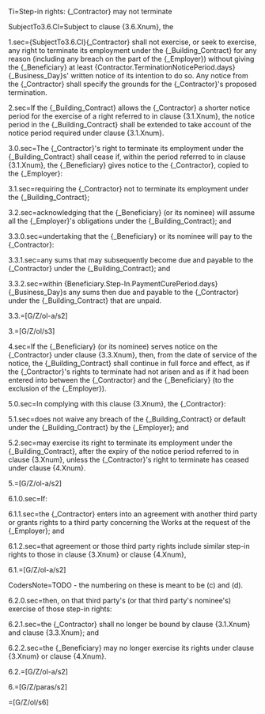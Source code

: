 Ti=Step-in rights: {_Contractor} may not terminate

SubjectTo3.6.Cl=Subject to clause {3.6.Xnum}, the 

1.sec={SubjectTo3.6.Cl}{_Contractor} shall not exercise, or seek to exercise, any right to terminate its employment under the {_Building_Contract} for any reason (including any breach on the part of the {_Employer}) without giving the {_Beneficiary} at least {Contractor.TerminationNoticePeriod.days} {_Business_Day}s' written notice of its intention to do so. Any notice from the {_Contractor} shall specify the grounds for the {_Contractor}'s proposed termination.

2.sec=If the {_Building_Contract} allows the {_Contractor} a shorter notice period for the exercise of a right referred to in clause {3.1.Xnum}, the notice period in the {_Building_Contract} shall be extended to take account of the notice period required under clause {3.1.Xnum}.

3.0.sec=The {_Contractor}'s right to terminate its employment under the {_Building_Contract} shall cease if, within the period referred to in clause {3.1.Xnum}, the {_Beneficiary} gives notice to the {_Contractor}, copied to the {_Employer}:

3.1.sec=requiring the {_Contractor} not to terminate its employment under the {_Building_Contract};

3.2.sec=acknowledging that the {_Beneficiary} (or its nominee) will assume all the {_Employer}'s obligations under the {_Building_Contract}; and

3.3.0.sec=undertaking that the {_Beneficiary} or its nominee will pay to the {_Contractor}:

3.3.1.sec=any sums that may subsequently become due and payable to the {_Contractor} under the {_Building_Contract}; and

3.3.2.sec=within {Beneficiary.Step-In.PaymentCurePeriod.days} {_Business_Day}s any sums then due and payable to the {_Contractor} under the {_Building_Contract} that are unpaid.

3.3.=[G/Z/ol-a/s2]

3.=[G/Z/ol/s3]

4.sec=If the {_Beneficiary} (or its nominee) serves notice on the {_Contractor} under clause {3.3.Xnum}, then, from the date of service of the notice, the {_Building_Contract} shall continue in full force and effect, as if the {_Contractor}'s rights to terminate had not arisen and as if it had been entered into between the {_Contractor} and the {_Beneficiary} (to the exclusion of the {_Employer}).

5.0.sec=In complying with this clause {3.Xnum}, the {_Contractor}:

5.1.sec=does not waive any breach of the {_Building_Contract} or default under the {_Building_Contract} by the {_Employer}; and

5.2.sec=may exercise its right to terminate its employment under the {_Building_Contract}, after the expiry of the notice period referred to in clause {3.Xnum}, unless the {_Contractor}'s right to terminate has ceased under clause {4.Xnum}.

5.=[G/Z/ol-a/s2]

6.1.0.sec=If:

6.1.1.sec=the {_Contractor} enters into an agreement with another third party or grants rights to a third party concerning the Works at the request of the {_Employer}; and

6.1.2.sec=that agreement or those third party rights include similar step-in rights to those in clause {3.Xnum} or clause {4.Xnum},

6.1.=[G/Z/ol-a/s2]

CodersNote=TODO - the numbering on these is meant to be (c) and (d).

6.2.0.sec=then, on that third party's (or that third party's nominee's) exercise of those step-in rights:

6.2.1.sec=the {_Contractor} shall no longer be bound by clause {3.1.Xnum} and clause {3.3.Xnum}; and

6.2.2.sec=the {_Beneficiary} may no longer exercise its rights under clause {3.Xnum} or clause {4.Xnum}.

6.2.=[G/Z/ol-a/s2]

6.=[G/Z/paras/s2]

=[G/Z/ol/s6]
